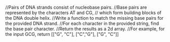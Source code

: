 //Pairs of DNA strands consist of nucleobase pairs. 
//Base pairs are represented by the characters AT and CG,
// which form building blocks of the DNA double helix.
//Write a function to match the missing base pairs for the provided DNA strand. 
//For each character in the provided string, find the base pair character. 
//Return the results as a 2d array.
//For example, for the input GCG, return [["G", "C"], ["C","G"], ["G", "C"]]